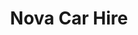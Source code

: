 ---
title: "Nova Car Hire"
address: "Nove Rentacar Reservations, Nova Car Hire FEXCO Centre, Killorglin,, Co. Kerry, BT22 1NZ"
tel: "0044 353 66 979 1801"
county: "Kerry"
category: "Car Hire"
type: "Content"
lat: "54.38146209716797"
lng: "-5.548429012298584"
---